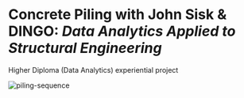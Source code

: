 # Concrete Piling with John Sisk & DINGO: *Data Analytics Applied to Structural Engineering*

Higher Diploma (Data Analytics) experiential project

<img src="https://i.ibb.co/b13Vjy0/piling-sequence.png" alt="piling-sequence" border="0">

